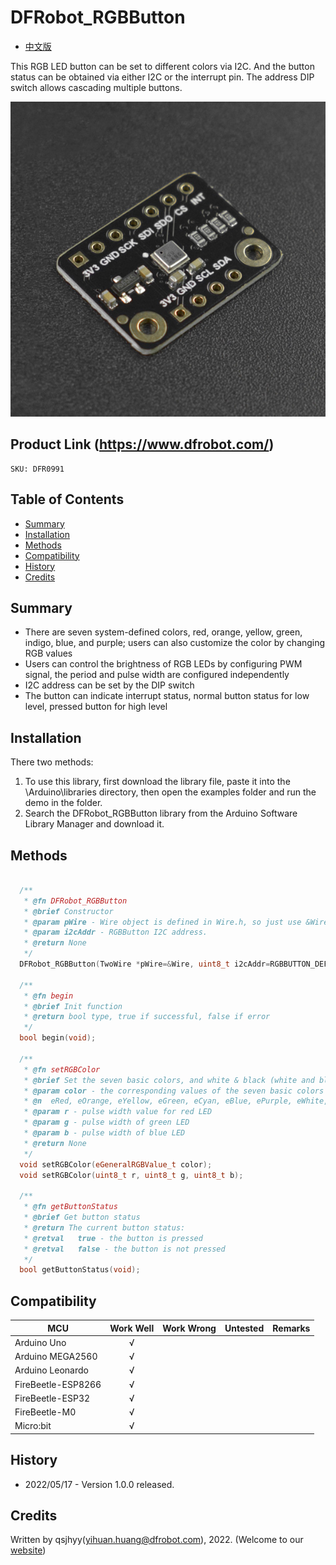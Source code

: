 # DFRobot_RGBButton
* [中文版](./README_CN.md)

This RGB LED button can be set to different colors via I2C. And the button status can be obtained via either I2C or the interrupt pin. The address DIP switch allows cascading multiple buttons.

![产品实物图](./resources/images/RGBButton.png)


## Product Link (https://www.dfrobot.com/)
    SKU: DFR0991


## Table of Contents

* [Summary](#summary)
* [Installation](#installation)
* [Methods](#methods)
* [Compatibility](#compatibility)
* [History](#history)
* [Credits](#credits)


## Summary

* There are seven system-defined colors, red, orange, yellow, green, indigo, blue, and purple; users can also customize the color by changing RGB values
* Users can control the brightness of RGB LEDs by configuring PWM signal, the period and pulse width are configured independently
* I2C address can be set by the DIP switch
* The button can indicate interrupt status, normal button status for low level, pressed button for high level


## Installation

There two methods:

1. To use this library, first download the library file, paste it into the \Arduino\libraries directory, then open the examples folder and run the demo in the folder.
2. Search the DFRobot_RGBButton library from the Arduino Software Library Manager and download it.


## Methods

```C++

  /**
   * @fn DFRobot_RGBButton
   * @brief Constructor
   * @param pWire - Wire object is defined in Wire.h, so just use &Wire and the methods in Wire can be pointed to and used
   * @param i2cAddr - RGBButton I2C address.
   * @return None
   */
  DFRobot_RGBButton(TwoWire *pWire=&Wire, uint8_t i2cAddr=RGBBUTTON_DEFAULT_I2C_ADDR);

  /**
   * @fn begin
   * @brief Init function
   * @return bool type, true if successful, false if error
   */
  bool begin(void);

  /**
   * @fn setRGBColor
   * @brief Set the seven basic colors, and white & black (white and black correspond to on and off respectively) or set the corresponding color with RGB values
   * @param color - the corresponding values of the seven basic colors and white & black: 
   * @n  eRed, eOrange, eYellow, eGreen, eCyan, eBlue, ePurple, eWhite, eBlack
   * @param r - pulse width value for red LED
   * @param g - pulse width of green LED
   * @param b - pulse width of blue LED
   * @return None
   */
  void setRGBColor(eGeneralRGBValue_t color);
  void setRGBColor(uint8_t r, uint8_t g, uint8_t b);

  /**
   * @fn getButtonStatus
   * @brief Get button status
   * @return The current button status:
   * @retval   true - the button is pressed
   * @retval   false - the button is not pressed
   */
  bool getButtonStatus(void);

```


## Compatibility

MCU                | Work Well    | Work Wrong   | Untested    | Remarks
------------------ | :----------: | :----------: | :---------: | :----:
Arduino Uno        |      √       |              |             |
Arduino MEGA2560   |      √       |              |             |
Arduino Leonardo   |      √       |              |             |
FireBeetle-ESP8266 |      √       |              |             |
FireBeetle-ESP32   |      √       |              |             |
FireBeetle-M0      |      √       |              |             |
Micro:bit          |      √       |              |             |


## History

- 2022/05/17 - Version 1.0.0 released.


## Credits

Written by qsjhyy(yihuan.huang@dfrobot.com), 2022. (Welcome to our [website](https://www.dfrobot.com/))


